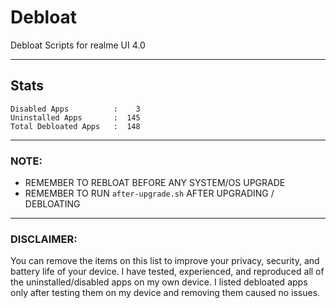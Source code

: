 # Debloat
Debloat Scripts for realme UI 4.0

-----

## Stats
```
Disabled Apps          :    3
Uninstalled Apps       :  145
Total Debloated Apps   :  148
```

-----

### NOTE:

- REMEMBER TO REBLOAT BEFORE ANY SYSTEM/OS UPGRADE
- REMEMBER TO RUN `after-upgrade.sh` AFTER UPGRADING / DEBLOATING

-----

### DISCLAIMER:

You can remove the items on this list to improve your privacy, security, and battery life of your device. I have tested, experienced, and reproduced all of the uninstalled/disabled apps on my own device. I listed debloated apps only after testing them on my device and removing them caused no issues.
